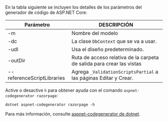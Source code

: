 <a name="codegenerator"></a> En la tabla siguiente se incluyen los detalles de los parámetros del generador de código de ASP.NET Core:

| Parámetro               | DESCRIPCIÓN|
| ----------------- | ------------ |
| -m  | Nombre del modelo |
| -dc  | La clase `DbContext` que se va a usar. |
| -udl | Usa el diseño predeterminado. |
| -outDir | Ruta de acceso relativa de la carpeta de salida para crear las vistas |
| --referenceScriptLibraries | Agrega `_ValidationScriptsPartial` a las páginas Editar y Crear. |

Active o desactive `h` para obtener ayuda con el comando `aspnet-codegenerator razorpage`:

```dotnetcli
dotnet aspnet-codegenerator razorpage -h
```

Para más información, consulte [aspnet-codegenerator de dotnet](xref:fundamentals/tools/dotnet-aspnet-codegenerator). 